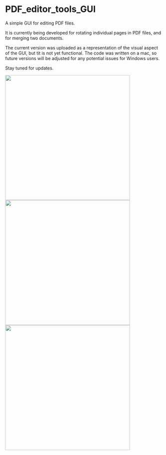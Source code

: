 # PDF_editor_tools_GUI

A simple GUI for editing PDF files. 

It is currently being developed for rotating individual pages in PDF files, and for merging two documents. 

The current version was uploaded as a representation of the visual aspect of the GUI, but tit is not yet functional. The code was written on a mac, so future versions will be adjusted for any potential issues for Windows users. 

Stay tuned for updates. 

<img src="https://github.com/juliam98/PDF_editor_tools_GUI/assets/93785710/1e32d521-cffc-4cd2-b505-1ee580159dde"  width="400" height="400">
<br>
<img src="https://github.com/juliam98/PDF_editor_tools_GUI/assets/93785710/525fd5df-fa7b-424f-8fab-59fcf2fac18e"  width="400" height="400">
<br>
<img src="https://github.com/juliam98/PDF_editor_tools_GUI/assets/93785710/3c193d0d-1cdb-45f2-aa7b-a2f27f5d3b3c"  width="400" height="400">

